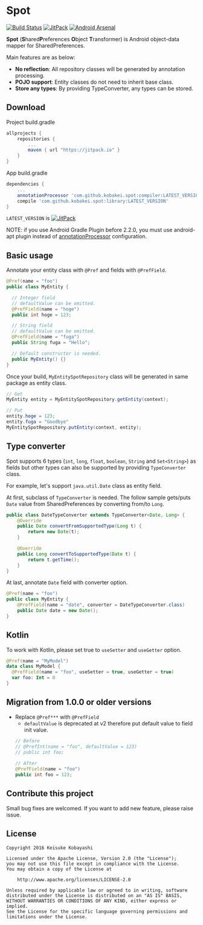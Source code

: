 # Spot

[![Build Status](https://circleci.com/gh/kobakei/spot.svg?style=shield)](https://circleci.com/gh/kobakei/spot/tree/master)
[![JitPack](https://jitpack.io/v/kobakei/spot.svg)](https://jitpack.io/#kobakei/spot)
[![Android Arsenal](https://img.shields.io/badge/Android%20Arsenal-Spot-green.svg?style=true)](https://android-arsenal.com/details/1/3374)

**Spot** (**S**hared**P**references **O**bject **T**ransformer) is Android object-data mapper for SharedPreferences.

Main features are as below:

- **No reflection**: All repository classes will be generated by annotation processing.
- **POJO support**: Entity classes do not need to inherit base class.
- **Store any types**: By providing TypeConverter, any types can be stored.

## Download

Project build.gradle

```groovy
allprojects {
    repositories {
        ...
        maven { url "https://jitpack.io" }
    }
}
```

App build.gradle

```groovy
dependencies {
    ...
    annotationProcessor 'com.github.kobakei.spot:compiler:LATEST_VERSION'
    compile 'com.github.kobakei.spot:library:LATEST_VERSION'
}
```

`LATEST_VERSION` is  [![JitPack](https://jitpack.io/v/kobakei/spot.svg)](https://jitpack.io/#kobakei/spot)

NOTE: if you use Android Gradle Plugin before 2.2.0, you must use android-apt plugin instead of [annotationProcessor](https://bitbucket.org/hvisser/android-apt) configuration.

## Basic usage

Annotate your entity class with `@Pref` and fields with `@PrefField`.

```java
@Pref(name = "foo")
public class MyEntity {

  // Integer field
  // defaultValue can be omitted.
  @PrefField(name = "hoge")
  public int hoge = 123;

  // String field
  // defaultValue can be omitted.
  @PrefField(name = "fuga")
  public String fuga = "Hello";

  // Default constructor is needed.
  public MyEntity() {}
}
```

Once your build, `MyEntitySpotRepository` class will be generated in same package as entity class.

```java
// Get
MyEntity entity = MyEntitySpotRepository.getEntity(context);

// Put
entity.hoge = 123;
entity.fuga = "Goodbye"
MyEntitySpotRepository.putEntity(context, entity);
```

## Type converter

Spot supports 6 types (`int`, `long`, `float`, `boolean`, `String` and `Set<String>`) as fields but other types can also be supported by providing `TypeConverter` class.

For example, let's support `java.util.Date` class as entity field.

At first, subclass of `TypeConverter` is needed. The follow sample gets/puts `Date` value from SharedPreferences by converting from/to `Long`.

```java
public class DateTypeConverter extends TypeConverter<Date, Long> {
    @Override
    public Date convertFromSupportedType(Long t) {
        return new Date(t);
    }

    @Override
    public Long convertToSupportedType(Date t) {
        return t.getTime();
    }
}
```

At last, annotate `Date` field with converter option.

```java
@Pref(name = "foo")
public class MyEntity {
    @PrefField(name = "date", converter = DateTypeConverter.class)
    public Date date = new Date();
}
```

## Kotlin

To work with Kotlin, please set true to `useSetter` and `useGetter` option.

```kotlin
@Pref(name = "MyModel")
data class MyModel {
  @PrefField(name = "foo", useSetter = true, useGetter = true)
  var foo: Int = 0
}
```

## Migration from 1.0.0 or older versions

- Replace `@Pref***` with `@PrefField`
  - `defaultValue` is deprecated at v2 therefore put default value to field init value.
  ```java
  // Before
  // @PrefInt(name = "foo", defaultValue = 123)
  // public int foo;
   
  // After
  @PrefField(name = "foo")
  public int foo = 123;  
  ```

## Contribute this project

Small bug fixes are welcomed. If you want to add new feature, please raise issue.

## License

```
Copyright 2016 Keisuke Kobayashi

Licensed under the Apache License, Version 2.0 (the "License");
you may not use this file except in compliance with the License.
You may obtain a copy of the License at

    http://www.apache.org/licenses/LICENSE-2.0

Unless required by applicable law or agreed to in writing, software
distributed under the License is distributed on an "AS IS" BASIS,
WITHOUT WARRANTIES OR CONDITIONS OF ANY KIND, either express or implied.
See the License for the specific language governing permissions and
limitations under the License.
```
